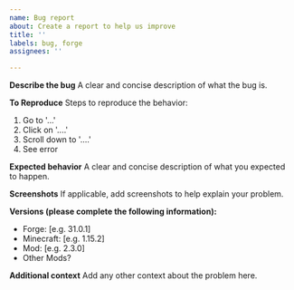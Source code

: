 ```yaml
---
name: Bug report
about: Create a report to help us improve
title: ''
labels: bug, forge
assignees: ''

---
```


**Describe the bug**
A clear and concise description of what the bug is.

**To Reproduce**
Steps to reproduce the behavior:
1. Go to '...'
2. Click on '....'
3. Scroll down to '....'
4. See error

**Expected behavior**
A clear and concise description of what you expected to happen.

**Screenshots**
If applicable, add screenshots to help explain your problem.

**Versions (please complete the following information):**
 - Forge: [e.g. 31.0.1]
 - Minecraft: [e.g. 1.15.2]
 - Mod: [e.g. 2.3.0]
 - Other Mods?

**Additional context**
Add any other context about the problem here.

